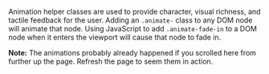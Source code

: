 Animation helper classes are used to provide character, visual richness, and tactile feedback for the user. Adding an `.animate-` class to any DOM node will animate that node. Using JavaScript to add `.animate-fade-in` to a DOM node when it enters the viewport will cause that node to fade in.

**Note:** The animations probably already happened if you scrolled here from further up the page. Refresh the page to seem them in action.
